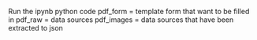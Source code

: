 Run the ipynb python code 
pdf_form = template form that want to be filled in
pdf_raw = data sources 
pdf_images = data sources that have been extracted to json
